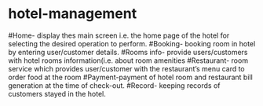 # hotel-management
#Home- display thes main screen i.e. the home page of the hotel for selecting the desired operation to perform.
#Booking- booking room in hotel by entering user/customer details.
#Rooms info- provide users/customers with hotel rooms information(i.e. about room amenities
#Restaurant- room service which provides user/customer with the restaurant’s menu card to order food at the room
#Payment-payment of hotel room and restaurant bill generation at the time of check-out.
#Record- keeping records of customers stayed in the hotel.
